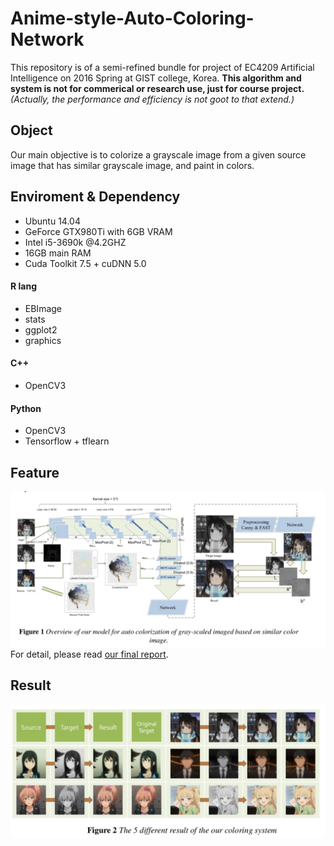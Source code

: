 # Anime-style-Auto-Coloring-Network

This repository is of a semi-refined bundle for project of EC4209 Artificial Intelligence on 2016 Spring at GIST college, Korea.
<b>This algorithm and system is not for commerical or research use, just for course project.</b>
<i>(Actually, the performance and efficiency is not goot to that extend.)</i>

## Object
Our main objective is to colorize a grayscale image from a given source image that has similar grayscale image, and paint in colors.

## Enviroment & Dependency
* Ubuntu 14.04
* GeForce GTX980Ti with 6GB VRAM
* Intel i5-3690k @4.2GHZ
* 16GB main RAM
* Cuda Toolkit 7.5 + cuDNN 5.0

#### R lang

* EBImage
* stats
* ggplot2
* graphics

#### C++
* OpenCV3

#### Python
* OpenCV3
* Tensorflow + tflearn

## Feature
![feature.png](/Feature.png)
For detail, please read [our final report](/Auto_Coloring_Network_Final_Report.pdf).

## Result
![result.png](/Result.png)
